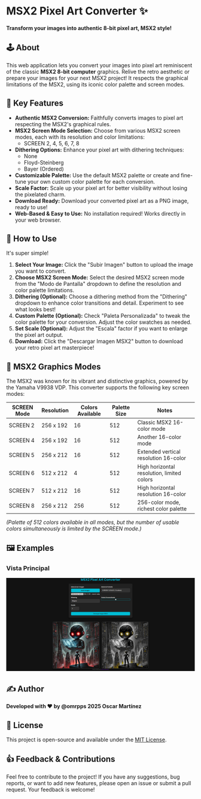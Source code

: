# MSX2 Pixel Art Converter ✨

**Transform your images into authentic 8-bit pixel art, MSX2 style!**

## 🕹️ About

This web application lets you convert your images into pixel art reminiscent of the classic **MSX2 8-bit computer** graphics. Relive the retro aesthetic or prepare your images for your next MSX2 project!  It respects the graphical limitations of the MSX2, using its iconic color palette and screen modes.

## 🌟 Key Features

*   **Authentic MSX2 Conversion:**  Faithfully converts images to pixel art respecting the MSX2's graphical rules.
*   **MSX2 Screen Mode Selection:** Choose from various MSX2 screen modes, each with its resolution and color limitations:
    *   SCREEN 2, 4, 5, 6, 7, 8
*   **Dithering Options:**  Enhance your pixel art with dithering techniques:
    *   None
    *   Floyd-Steinberg
    *   Bayer (Ordered)
*   **Customizable Palette:** Use the default MSX2 palette or create and fine-tune your own custom color palette for each conversion.
*   **Scale Factor:**  Scale up your pixel art for better visibility without losing the pixelated charm.
*   **Download Ready:**  Download your converted pixel art as a PNG image, ready to use!
*   **Web-Based & Easy to Use:**  No installation required! Works directly in your web browser.

## 🚀 How to Use

It's super simple!

1.  **Select Your Image:** Click the "Subir Imagen" button to upload the image you want to convert.
2.  **Choose MSX2 Screen Mode:** Select the desired MSX2 screen mode from the "Modo de Pantalla" dropdown to define the resolution and color palette limitations.
3.  **Dithering (Optional):**  Choose a dithering method from the "Dithering" dropdown to enhance color transitions and detail. Experiment to see what looks best!
4.  **Custom Palette (Optional):** Check "Paleta Personalizada" to tweak the color palette for your conversion.  Adjust the color swatches as needed.
5.  **Set Scale (Optional):** Adjust the "Escala" factor if you want to enlarge the pixel art output.
6.  **Download:** Click the "Descargar Imagen MSX2" button to download your retro pixel art masterpiece!

## 🎨 MSX2 Graphics Modes

The MSX2 was known for its vibrant and distinctive graphics, powered by the Yamaha V9938 VDP. This converter supports the following key screen modes:

| SCREEN Mode | Resolution   | Colors Available | Palette Size | Notes                                  |
|-------------|--------------|------------------|--------------|----------------------------------------|
| SCREEN 2    | 256 x 192    | 16               | 512          | Classic MSX2 16-color mode            |
| SCREEN 4    | 256 x 192    | 16               | 512          | Another 16-color mode                  |
| SCREEN 5    | 256 x 212    | 16               | 512          | Extended vertical resolution 16-color   |
| SCREEN 6    | 512 x 212    | 4                | 512          | High horizontal resolution, limited colors |
| SCREEN 7    | 512 x 212    | 16               | 512          | High horizontal resolution 16-color     |
| SCREEN 8    | 256 x 212    | 256              | 512          | 256-color mode, richest color palette    |

*(Palette of 512 colors available in all modes, but the number of usable colors simultaneously is limited by the SCREEN mode.)*

## 🖼️ Examples
### Vista Principal
![Vista Principal](images/demo.png)

## ✍️ Author

**Developed with ❤️ by @omrpps 2025 Oscar Martínez**

## 📜 License

This project is open-source and available under the [MIT License](LICENSE).

## 👍 Feedback & Contributions

Feel free to contribute to the project!  If you have any suggestions, bug reports, or want to add new features, please open an issue or submit a pull request.  Your feedback is welcome!
